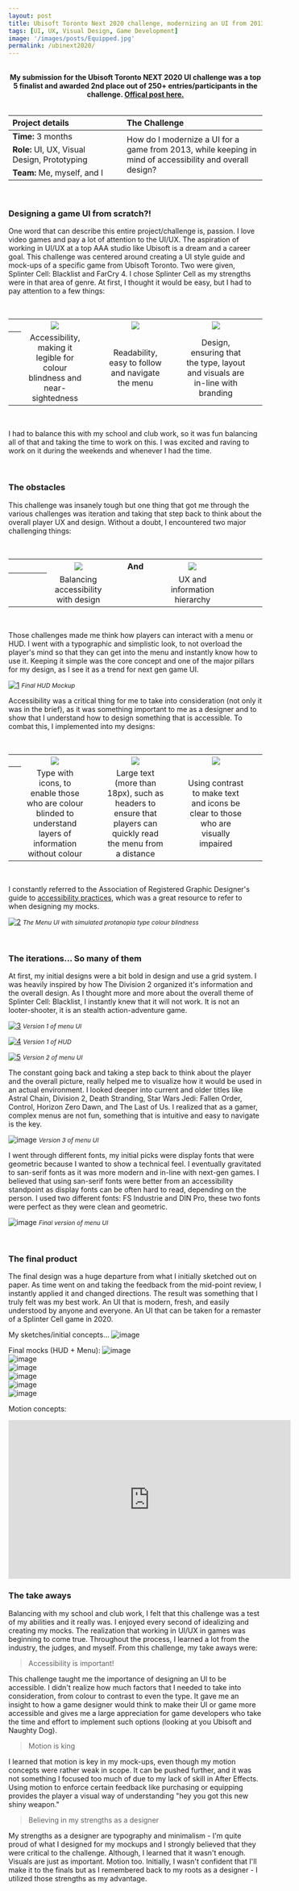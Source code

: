 ```yaml
---
layout: post
title: Ubisoft Toronto Next 2020 challenge, modernizing an UI from 2013.
tags: [UI, UX, Visual Design, Game Development]
image: '/images/posts/Equipped.jpg'
permalink: /ubinext2020/
---
```


<br>

<center><b>My submission for the Ubisoft Toronto NEXT 2020 UI challenge was a top 5 finalist and awarded 2nd place out of 250+ entries/participants in the challenge. <a href="https://toronto.ubisoft.com/2020/05/2020-winners-of-the-ubisoft-toronto-next-challenge">Offical post here.</a></b></center>

<br>

<table>
<colgroup>
<col width="40%" />
<col width="5%" />
<col width="55%" />
</colgroup>
<thead>
<tr align="left">
<th>Project details</th>
<th></th>
<th>The Challenge</th>
</tr>
</thead>
<tbody>
<tr>
<td markdown="span"><b>Time:</b> 3 months</td>
<td></td>
<td rowspan="3">How do I modernize a UI for a game from 2013, while keeping in mind of accessibility and overall design?</td>
</tr>
<tr>
<td markdown="span"><b>Role:</b> UI, UX, Visual Design, Prototyping</td>
<td></td>
</tr>
<tr>
<td markdown="span"><b>Team:</b> Me, myself, and I</td>
<td></td>
</tr>
</tbody>
</table>

<br>

### Designing a game UI from scratch?!

One word that can describe this entire project/challenge is, passion. I love video games and pay a lot of attention to the UI/UX. The aspiration of working in UI/UX at a top AAA studio like Ubisoft is a dream and a career goal. This challenge was centered around creating a UI style guide and mock-ups of a specific game from Ubisoft Toronto. Two were given, Splinter Cell: Blacklist and FarCry 4. I chose Splinter Cell as my strengths were in that area of genre. At first, I thought it would be easy, but I had to pay attention to a few things:

<br>

<table>
    <colgroup>
<col width="5%" />        
<col width="26.66%" />
<col width="5%" />   
<col width="26.66%" />
<col width="5%" />   
<col width="26.66%" />
<col width="5%" />   
   </colgroup>
  <tr>
    <th align="center"></th>
    <th align="center"><img src="https://wilsontruong.com/images/posts/ubi1.png"></th>
    <th align="center"></th>
    <th align="center"><img src="https://wilsontruong.com/images/posts/ubi9.png"></th>
    <th align="center"></th>
    <th align="center"><img src="https://wilsontruong.com/images/posts/ubi3.png"></th>
    <th align="center"></th>
  </tr>
  <tr>
    <th align="center"></th>
    <td align="center">Accessibility, making it legible for colour blindness and near-sightedness</td>
    <td align="center"></td>
    <td align="center">Readability, easy to follow and navigate the menu</td>
    <td align="center"></td>
    <td align="center">Design, ensuring that the type, layout and visuals are in-line with branding</td>
    <td align="center"></td>
  </tr>
</table>

<br>    

I had to balance this with my school and club work, so it was fun balancing all of that and taking the time to work on this. I was excited and raving to work on it during the weekends and whenever I had the time.

<br>

### The obstacles

This challenge was insanely tough but one thing that got me through the various challenges was iteration and taking that step back to think about the overall player UX and design. Without a doubt, I encountered two major challenging things:

<br>

<table>
  <colgroup>
<col width="15%" />
<col width="25%" />
<col width="20%" />
<col width="25%" />
<col width="15%" />
</colgroup>
  <tr>
    <th align="center"></th>
    <th align="center"><img src="https://wilsontruong.com/images/posts/ubi6.png"></th>
    <th align="center"><b>And</b></th>
    <th align="center"><img src="https://wilsontruong.com/images/posts/ubi4.png"></th>
    <th align="center"></th>
  </tr>
  <tr>
    <th align="center"></th>
    <td align="center">Balancing accessibility with design</td>
    <td align="center"></td>
    <td align="center">UX and information hierarchy</td>
    <td align="center"></td>
  </tr>
</table>

<br>     
    
Those challenges made me think how players can interact with a menu or HUD. I went with a typographic and simplistic look, to not overload the player's mind so that they can get into the menu and instantly know how to use it. Keeping it simple was the core concept and one of the major pillars for my design, as I see it as a trend for next gen game UI.

[![1](/images/posts/ubi13.jpg)](https://wilsontruong.com/images/posts/ubi13.jpg)
<i style="font-size:12px;">Final HUD Mockup</i>

Accessibility was a critical thing for me to take into consideration (not only it was in the brief), as it was something important to me as a designer and to show that I understand how to design something that is accessible. To combat this, I implemented into my designs:

<br>

<table>
    <colgroup>
<col width="5%" />        
<col width="26.66%" />
<col width="5%" />   
<col width="26.66%" />
<col width="5%" />   
<col width="26.66%" />
<col width="5%" />   
   </colgroup>
  <tr>
    <th align="center"></th>
    <th align="center"><img src="https://wilsontruong.com/images/posts/ubi10.png"></th>
    <th align="center"></th>
    <th align="center"><img src="https://wilsontruong.com/images/posts/ubi12.png"></th>
    <th align="center"></th>
    <th align="center"><img src="https://wilsontruong.com/images/posts/ubi11.png"></th>
    <th align="center"></th>
  </tr>
  <tr>
    <th align="center"></th>
    <td align="center">Type with icons, to enable those who are colour blinded to understand layers of information without colour</td>
    <td align="center"></td>
    <td align="center">Large text (more than 18px), such as headers to ensure that players can quickly read the menu from a distance</td>
    <td align="center"></td>
    <td align="center">Using contrast to make text and icons be clear to those who are visually impaired</td>
    <td align="center"></td>
  </tr>
</table>

<br>  

I constantly referred to the Association of Registered Graphic Designer's guide to 
<a href="https://www.rgd.ca/resources/accessibility/access">accessibility practices</a>, which was a great resource to refer to when designing my mocks.

[![2](/images/posts/ubi15.png)](https://wilsontruong.com/images/posts/ubi15.png)
<i style="font-size:12px;">The Menu UI with simulated protanopia type colour blindness</i>

<br>

### The iterations... So many of them

At first, my initial designs were a bit bold in design and use a grid system. I was heavily inspired by how The Division 2 organized it's information and the overall design. As I thought more and more about the overall theme of Splinter Cell: Blacklist, I instantly knew that it will not work. It is not an looter-shooter, it is an stealth action-adventure game.

[![3](/images/posts/ubi20.png)](https://wilsontruong.com/images/posts/ubi20.png)
<i style="font-size:12px;">Version 1 of menu UI</i>

[![4](/images/posts/ubi19.png)](https://wilsontruong.com/images/posts/ubi19.png)
<i style="font-size:12px;">Version 1 of HUD</i>

[![5](/images/posts/ubi16.jpg)](https://wilsontruong.com/images/posts/ubi16.jpg)
<i style="font-size:12px;">Version 2 of menu UI</i>

The constant going back and taking a step back to think about the player and the overall picture, really helped me to visualize how it would be used in an actual environment. I looked deeper into current and older titles like Astral Chain, Division 2, Death Stranding, Star Wars Jedi: Fallen Order, Control, Horizon Zero Dawn, and The Last of Us. I realized that as a gamer, complex menus are not fun, something that is intuitive and easy to navigate is the key.

![image](/images/posts/ubi17.jpg)
<i style="font-size:12px;">Version 3 of menu UI</i>

I went through different fonts, my initial picks were display fonts that were geometric because I wanted to show a technical feel. I eventually gravitated to san-serif fonts as it was more modern and in-line with next-gen games. I believed that using san-serif fonts were better from an accessibility standpoint as display fonts can be often hard to read, depending on the person. I used two different fonts: FS Industrie and DIN Pro, these two fonts were perfect as they were clean and geometric.

![image](/images/posts/ubi14.jpg)
<i style="font-size:12px;">Final version of menu UI</i>

<br>

### The final product

The final design was a huge departure from what I initially sketched out on paper. As time went on and taking the feedback from the mid-point review, I instantly applied it and changed directions. The result was something that I truly felt was my best work. An UI that is modern, fresh, and easily understood by anyone and everyone. An UI that can be taken for a remaster of a Splinter Cell game in 2020.

My sketches/initial concepts...
![image](/images/posts/ubi18.png)

Final mocks (HUD + Menu):
![image](/images/posts/ubi13.jpg)
<br>
![image](/images/posts/Critical-Hostile.jpg)
<br>
![image](/images/posts/ubi14.jpg)
<br>
![image](/images/posts/Equipped.jpg)
<br>
![image](/images/posts/Purchase.jpg)
<br>
![image](/images/posts/Unavailable.jpg)

Motion concepts:
<iframe width="560" height="315" src="https://www.youtube.com/embed/_leTSX09NV0" frameborder="0" allow="accelerometer; autoplay; encrypted-media; gyroscope; picture-in-picture" allowfullscreen></iframe>

<br>

### The take aways

Balancing with my school and club work, I felt that this challenge was a test of my abilities and it really was. I enjoyed every second of idealizing and creating my mocks. The realization that working in UI/UX in games was beginning to come true. Throughout the process, I learned a lot from the industry, the judges, and myself. From this challenge, my take aways were:

> Accessibility is important!

This challenge taught me the importance of designing an UI to be accessible. I didn't realize how much factors that I needed to take into consideration, from colour to contrast to even the type. It gave me an insight to how a game designer would think to make their UI or game more accessible and gives me a large appreciation for game developers who take the time and effort to implement such options (looking at you Ubisoft and Naughty Dog).

> Motion is king

I learned that motion is key in my mock-ups, even though my motion concepts were rather weak in scope. It can be pushed further, and it was not something I focused too much of due to my lack of skill in After Effects. Using motion to enforce certain feedback like purchasing or equipping provides the player a visual way of understanding "hey you got this new shiny weapon."

> Believing in my strengths as a designer

My strengths as a designer are typography and minimalism - I'm quite proud of what I designed for my mockups and I strongly believed that they were critical to the challenge. Although, I learned that it wasn't enough. Visuals are just as important. Motion too. Initially, I wasn't confident that I'll make it to the finals but as I remembered back to my roots as a designer - I utilized those strengths as my advantage.

<br>
